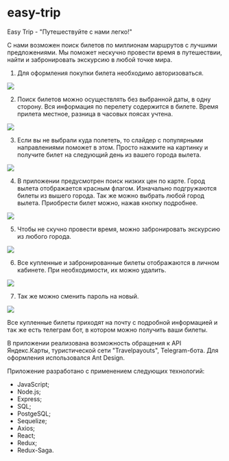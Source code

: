 # easy-trip

Easy Trip - "Путешествуйте с нами легко!"

С нами возможен поиск билетов по миллионам маршрутов с лучшими предложениями. 
Мы поможет нескучно провести время в путешествии, найти и забронировать экскурсию в любой точке мира.


1. Для оформления покупки билета необходимо авторизоваться.

![](https://github.com/AlexandrMasalov/final-project/blob/main/gif/auth.gif)

2. Поиск билетов можно осуществлять без выбранной даты, в одну сторону. Вся информация по перелету содержится в билете.
Время прилета местное, разница в часовых поясах учтена.

![](https://github.com/AlexandrMasalov/final-project/blob/main/gif/main.gif)

3. Если вы не выбрали куда полететь, то слайдер с популярными направлениями поможет в этом.
Просто нажмите на картинку и получите билет на следующий день из вашего города вылета.

![](https://github.com/AlexandrMasalov/final-project/blob/main/gif/slider.gif)

4. В приложении предусмотрен поиск низких цен по карте. Город вылета отображается красным флагом. Изначально подгружаются билеты из вышего города. Так же можно выбрать любой город вылета. Приобрести билет можно, нажав кнопку подробнее.

![](https://github.com/AlexandrMasalov/final-project/blob/main/gif/map.gif)

5. Чтобы не скучно провести время, можно забронировать экскурсию из любого города.

![](https://github.com/AlexandrMasalov/final-project/blob/main/gif/excursions.gif)

6. Все купленные и забронированные билеты отображаются в личном кабинете. При необходимости, их можно удалить.

![](https://github.com/AlexandrMasalov/final-project/blob/main/gif/profile.gif)

7. Так же можно сменить пароль на новый.

![](https://github.com/AlexandrMasalov/final-project/blob/main/gif/profile2.gif)

Все купленные билеты приходят на почту с подробной информацией и так же есть телеграм бот, в котором можно получить ваши билеты.

В приложении реализована возможность обращения к API Яндекс.Карты, туристической сети "Travelpayouts", Telegram-бота.
Для оформления использовался Ant Design.

Приложение разработано с применением следующих технологий:
- JavaScript;
- Node.js;
- Express;
- SQL;
- PostgeSQL;
- Sequelize;
- Axios;
- React;
- Redux;
- Redux-Saga.
